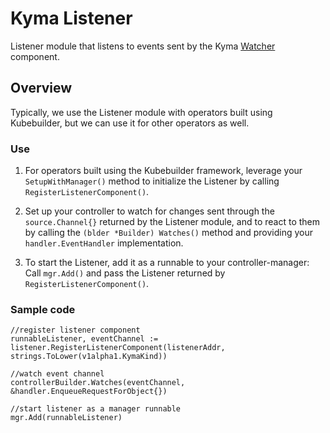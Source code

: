 
# Kyma Listener

Listener module that listens to events sent by the Kyma [Watcher](https://github.com/kyma-project/runtime-watcher/tree/main/operator) component.

## Overview

Typically, we use the Listener module with operators built using Kubebuilder, but we can use it for other operators as well.

### Use

1. For operators built using the Kubebuilder framework, leverage your `SetupWithManager()` method to initialize the Listener by calling `RegisterListenerComponent()`.

2. Set up your controller to watch for changes sent through the `source.Channel{}` returned by the Listener module, and to react to them by calling the `(blder *Builder) Watches()` method and providing your `handler.EventHandler` implementation.

3. To start the Listener, add it as a runnable to your controller-manager: Call `mgr.Add()` and pass the Listener returned by `RegisterListenerComponent()`.


### Sample code

```golang
//register listener component
runnableListener, eventChannel := listener.RegisterListenerComponent(listenerAddr, strings.ToLower(v1alpha1.KymaKind))

//watch event channel
controllerBuilder.Watches(eventChannel, &handler.EnqueueRequestForObject{})

//start listener as a manager runnable
mgr.Add(runnableListener)
```